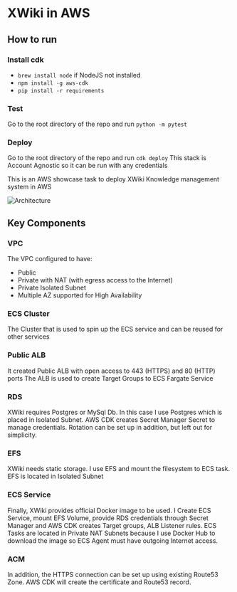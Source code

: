 # XWiki in AWS

## How to run

### Install cdk
* ```brew install node``` if NodeJS not installed
* ```npm install -g aws-cdk```
* ```pip install -r requirements```

### Test
Go to the root directory of the repo and run
```python -m pytest```

### Deploy
Go to the root directory of the repo and run
```cdk deploy```
This stack is Account Agnostic so it can be run with any credentials

This is an AWS showcase task to deploy XWiki Knowledge management system in AWS

![Architecture](docs/architecture.png "XWiki in AWS Architecture")

## Key Components

### VPC

The VPC configured to have:

* Public
* Private with NAT (with egress access to the Internet)
* Private Isolated Subnet
* Multiple AZ supported for High Availability

### ECS Cluster

The Cluster that is used to spin up the ECS service and can be reused for other services

### Public ALB

It created Public ALB with open access to 443 (HTTPS) and 80 (HTTP) ports
The ALB is used to create Target Groups to ECS Fargate Service

### RDS
XWiki requires Postgres or MySql Db. In this case I use Postgres which is placed in Isolated Subnet.
AWS CDK creates Secret Manager Secret to manage credentials.
Rotation can be set up in addition, but left out for simplicity.

### EFS
XWiki needs static storage. I use EFS and mount the filesystem to ECS task. EFS is located in Isolated Subnet

### ECS Service
Finally,  XWiki provides official Docker image to be used. I Create ECS Service, mount EFS Volume, provide RDS credentials through Secret Manager and AWS CDK creates Target groups, ALB Listener rules.
ECS Tasks are located in Private NAT Subnets because I use Docker Hub to download the image so ECS Agent must have outgoing Internet access.

### ACM
In addition, the HTTPS connection can be set up using existing Route53 Zone.
AWS CDK will create the certificate and Route53 record.